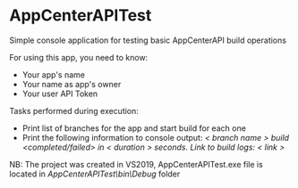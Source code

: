 # AppCenterAPITest
Simple console application for testing basic AppCenterAPI build operations

For using this app, you need to know:
- Your app's name
- Your name as app's owner
- Your user API Token


Tasks performed during execution:
- Print list of branches for the app and start build for each one
- Print the following information to console output: *< branch name > build <completed/failed> in < duration > seconds. Link to build logs: < link >*

NB: The project was created in VS2019, AppCenterAPITest.exe file is located in *AppCenterAPITest\bin\Debug* folder
